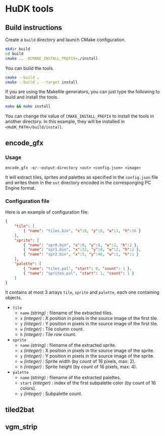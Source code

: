 # HuDK tools

## Build instructions

Create a `build` directory and launch CMake configuration.
```bash
mkdir build
cd build
cmake .. -DCMAKE_INSTALL_PREFIX=./install
```

You can build the tools.
```bash
cmake --build .
cmake --build . --target install
```

If you are using the Makefile generators, you can just type the following to build and install the tools.
```bash
make && make install
```

You can change the value of `CMAKE_INSTALL_PREFIX` to install the tools in another directory.
In this example, they will be installed in `<HuDK_PATH>/build/install`.

## encode_gfx

### Usage
```
encode_gfx -o/--output-directory <out> <config.json> <image>
```

It will extract tiles, sprites and palettes as specified in the `config.json` file and writes them in the `out` directory encoded in the corresponging PC Engine format.

### Configuration file

Here is an example of configuration file:
```json
{
    "tile": [
        { "name": "tiles.bin", "x":0, "y":0, "w":1, "h":16 }
    ],
    "sprite": [
        { "name": "spr0.bin", "x":0, "y":8, "w":2, "h":2 },
        { "name": "spr1.bin", "x":32, "y":8, "w":2, "h":2 },
        { "name": "spr2.bin", "x":5, "y":40, "w":1, "h":1 }
    ],
    "palette": [
        { "name": "tiles.pal", "start": 0, "count": 1 },
        { "name": "sprites.pal", "start": 1, "count": 1 }
    ]
}
```

It contains at most 3 arrays `tile`, `sprite` and `palette`, each one containing objects.
* `tile` 
  * `name` _(string)_ : filename of the extracted tiles.
  * `x` _(integer)_ : X position in pixels in the source image of the first tile.
  * `y` _(integer)_ : Y position in pixels in the source image of the first tile.
  * `w` _(integer)_ : Tile column count.
  * `h` _(integer)_ : Tile row count.
* `sprite` 
  * `name` _(string)_ : filename of the extracted sprite.
  * `x` _(integer)_ : X position in pixels in the source image of the sprite.
  * `y` _(integer)_ : Y position in pixels in the source image of the sprite.
  * `w` _(integer)_ : Sprite width (by count of 16 pixels, max: 2).
  * `h` _(integer)_ : Sprite height (by count of 16 pixels, max: 4).
* `palette` 
  * `name` _(string)_ : filename of the extracted palettes.
  * `start` _(integer)_ : index of the first subpalette color (by count of 16 colors).
  * `y` _(integer)_ : Subpalette count.

## tiled2bat

## vgm_strip